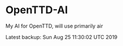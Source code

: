 # OpenTTD-AI
My AI for OpenTTD, will use primarily air

Latest backup: Sun Aug 25 11:30:02 UTC 2019
